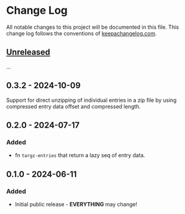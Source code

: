 # Change Log
All notable changes to this project will be documented in this file. This change log follows the conventions of [keepachangelog.com](http://keepachangelog.com/).

## [Unreleased]

...

## 0.3.2 - 2024-10-09

Support for direct unzipping of individual entries in a zip file by using
compressed entry data offset and compressed length.

## 0.2.0 - 2024-07-17

### Added
- fn `targz-entries` that return a lazy seq of entry data.

## 0.1.0 - 2024-06-11
### Added
- Initial public release - **EVERYTHING** may change!

[Unreleased]: https://github.com/luposlip/clarch/compare/0.1.1...HEAD
[0.1.0]: https://github.com/luposlip/clarch/compare/HEAD...0.1.0
